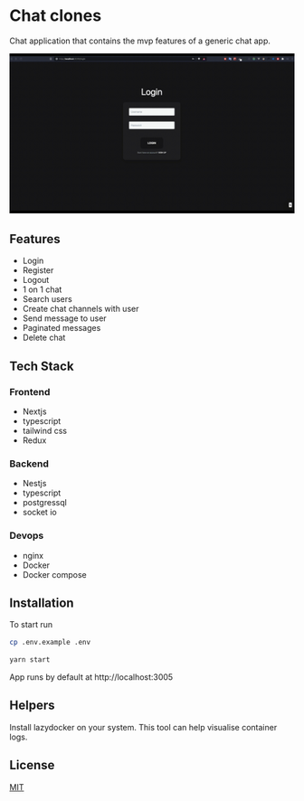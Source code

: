 # Chat clones

Chat application that contains the mvp  features of a generic chat app.

![chat-app-demo](https://github.com/RoseNeezar/Chat-app-web/blob/master/demo.gif)

## Features
- Login
- Register
- Logout
- 1 on 1 chat
- Search users
- Create chat channels with user
- Send message to user
- Paginated messages
- Delete chat
## Tech Stack
### Frontend
- Nextjs
- typescript
- tailwind css
- Redux

### Backend
- Nestjs
- typescript
- postgressql
- socket io

### Devops
- nginx
- Docker
- Docker compose

## Installation

To start run

```bash
cp .env.example .env
```

```bash
yarn start
```

App runs by default at http://localhost:3005

## Helpers
Install lazydocker on your system. This tool can help visualise container logs.

## License
[MIT](https://choosealicense.com/licenses/mit/)
